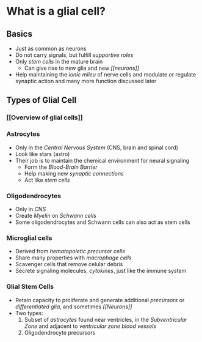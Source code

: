 # What is a glial cell?
## Basics
- Just as common as neurons
- Do not carry signals, but fulfill *supportive roles*
- Only *stem cells* in the mature brain
	- Can give rise to new glia and new *[[neurons]]*
- Help maintaining the *ionic mileu* of nerve cells and modulate or regulate synaptic action and many more function discussed later
## Types of Glial Cell
### [[Overview of glial cells]]
### Astrocytes
- Only in the *Central Nervous System* (CNS, brain and spinal cord)
- Look like stars (astro)
- Their job is to maintain the chemical environment for neural signaling
	- Form the *Blood-Brain Barrier*
	- Help making new *synaptic connections*
	- Act like *stem cells*
### Oligodendrocytes
- Only in *CNS*
- Create *Myelin* on *Schwann cells*
- Some oligodendrocytes and Schwann cells can also act as stem cells
### Microglial cells
-  Derived from *hematopoietic precursor cells*
- Share many properties with *macrophage cells*
- Scavenger cells that remove celular debris
- Secrete signaling molecules, *cytokines*, just like the immune system
### Glial Stem Cells
- Retain capacity to proliferate and generate additional *precursors* or *differentiated glia*, and sometimes *[[Neurons]]*
- Two types:
	1. Subset of *astrocytes* found near ventricles, in the *Subventricular Zone* and adjacent to *ventricular zone blood vessels*
	2. Oligodendrocyte precursors